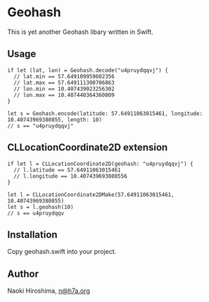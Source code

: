 # Geohash

This is yet another Geohash libary written in Swift.

## Usage

    if let (lat, lon) = Geohash.decode("u4pruydqqvj") {
      // lat.min == 57.649109959602356
      // lat.max == 57.649111300706863
      // lon.min == 10.407439023256302
      // lon.max == 10.407440364360809
    }
    
    let s = Geohash.encode(latitude: 57.64911063015461, longitude: 10.40743969380855, length: 10)
    // s == "u4pruydqqvj"

## CLLocationCoordinate2D extension

    if let l = CLLocationCoordinate2D(geohash: "u4pruydqqvj") {
      // l.latitude == 57.64911063015461
      // l.longitude == 10.407439693808556
    }
      
    let l = CLLocationCoordinate2DMake(57.64911063015461, 10.40743969380855)
    let s = l.geohash(10)
    // s == u4pruydqqv

## Installation

Copy geohash.swift into your project.

## Author

Naoki Hiroshima, n@h7a.org
